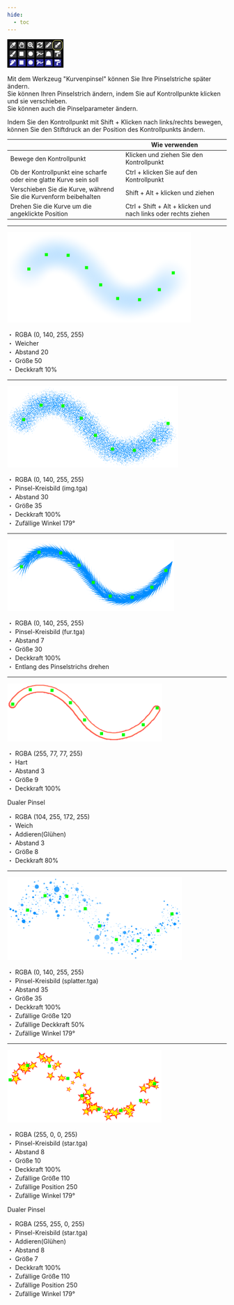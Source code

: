 ```yaml
---
hide:
  - toc
---
```


<!-- https://steamcommunity.com/sharedfiles/filedetails/?id=2971124115 -->

![select_tool_curve_brush](./image/select_tool_curve_brush.png)

Mit dem Werkzeug "Kurvenpinsel" können Sie Ihre Pinselstriche später ändern. <br />
Sie können Ihren Pinselstrich ändern, indem Sie auf Kontrollpunkte klicken und sie verschieben. <br />
Sie können auch die Pinselparameter ändern.

Indem Sie den Kontrollpunkt mit Shift + Klicken nach links/rechts bewegen, können Sie den Stiftdruck an der Position des Kontrollpunkts ändern.

|  | Wie verwenden |
| ------ | ----------- |
| Bewege den Kontrollpunkt       | Klicken und ziehen Sie den Kontrollpunkt |
| Ob der Kontrollpunkt eine scharfe oder eine glatte Kurve sein soll | Ctrl + klicken Sie auf den Kontrollpunkt |
| Verschieben Sie die Kurve, während Sie die Kurvenform beibehalten | Shift + Alt + klicken und ziehen |
| Drehen Sie die Kurve um die angeklickte Position | Ctrl + Shift + Alt + klicken und nach links oder rechts ziehen |

---

![curve_brush_airbrush](./image/curve_brush_airbrush.png)

・ RGBA (0, 140, 255, 255) <br />
・ Weicher <br />
・ Abstand 20 <br />
・ Größe 50 <br />
・ Deckkraft 10%

---

![curve_brush_circle_img](./image/curve_brush_circle_img.png)

・ RGBA (0, 140, 255, 255) <br />
・ Pinsel-Kreisbild (img.tga) <br />
・ Abstand 30 <br />
・ Größe 35 <br />
・ Deckkraft 100% <br />
・ Zufällige Winkel 179°

---

![curve_brush_fur](./image/curve_brush_fur.png)

・ RGBA (0, 140, 255, 255) <br />
・ Pinsel-Kreisbild (fur.tga) <br />
・ Abstand 7 <br />
・ Größe 30 <br />
・ Deckkraft 100% <br />
・ Entlang des Pinselstrichs drehen

---

![curve_brush_lighting_line](./image/curve_brush_lighting_line.png)

・ RGBA (255, 77, 77, 255) <br />
・ Hart <br />
・ Abstand 3 <br />
・ Größe 9 <br />
・ Deckkraft 100%

Dualer Pinsel

・ RGBA (104, 255, 172, 255) <br />
・ Weich <br />
・ Addieren(Glühen) <br />
・ Abstand 3 <br />
・ Größe 8 <br />
・ Deckkraft 80%

---

![curve_brush_splatter](./image/curve_brush_splatter.png)

・ RGBA (0, 140, 255, 255) <br />
・ Pinsel-Kreisbild (splatter.tga) <br />
・ Abstand 35 <br />
・ Größe 35 <br />
・ Deckkraft 100% <br />
・ Zufällige Größe 120 <br />
・ Zufällige Deckkraft 50% <br />
・ Zufällige Winkel 179°

---

![curve_brush_star](./image/curve_brush_star.png)

・ RGBA (255, 0, 0, 255) <br />
・ Pinsel-Kreisbild (star.tga) <br />
・ Abstand 8 <br />
・ Größe 10 <br />
・ Deckkraft 100% <br />
・ Zufällige Größe 110 <br />
・ Zufällige Position 250 <br />
・ Zufällige Winkel 179°

Dualer Pinsel

・ RGBA (255, 255, 0, 255) <br />
・ Pinsel-Kreisbild (star.tga) <br />
・ Addieren(Glühen) <br />
・ Abstand 8 <br />
・ Größe 7 <br />
・ Deckkraft 100% <br />
・ Zufällige Größe 110 <br />
・ Zufällige Position 250 <br />
・ Zufällige Winkel 179°
